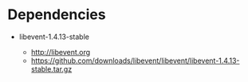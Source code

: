 Dependencies
============

- libevent-1.4.13-stable

  - http://libevent.org
  - https://github.com/downloads/libevent/libevent/libevent-1.4.13-stable.tar.gz

